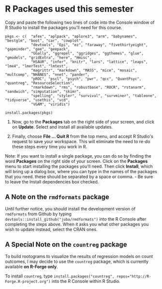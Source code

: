 # R Packages used this semester

Copy and paste the following two lines of code into the Console window of R Studio to install the packages you'll need for this course.

<!-- -->

    pkgs <- c(  "afex", "aplpack", "aplore3", "arm", "babynames", "bestglm", "boot", "car", "cowplot", 
                "devtools", "Epi", "ez", "faraway", "fivethirtyeight", "gapminder", "gee", "geepack", 
                "GGally", "ggrepel", "ggridges", "ggthemes", "glue", "gmodels", "gridExtra", "here", "Hmisc", 
                "HSAUR", "infer", "knitr", "lars", "lattice", "leaps", "lme4", "lmerTest", "lmtest", 
                "magrittr", "markdown", "MASS", "mice", "mosaic", "multcomp", "NHANES", "nnet", "pander", 
                "pROC", "pscl", "psych", "pwr", "qcc", "QuantPsyc", "quantreg", "ResourceSelection", 
                "rmarkdown", "rms", "robustbase", "ROCR", "rstanarm", "sandwich", "simputation", "skimr", 
                "spelling", "styler", "survival", "survminer", "tableone", "tidyverse", "usethis", "vcd", 
                "VGAM", "viridis")
                
    install.packages(pkgs)

1.  Now, go to the **Packages** tab on the right side of your screen, and click on **Update**. Select and install all available updates.

2.  Finally, choose **File ... Quit R** from the top menu, and accept R Studio's request to save your workspace. This will eliminate the need to re-do these steps every time you work in R.

Note: If you want to install a single package, you can do so by finding the word **Packages** on the right side of your screen. Click on the **Packages** menu to start installing the packages you'll need. Then click **Install**, which will bring up a dialog box, where you can type in the names of the packages that you need. these should be separated by a space or comma. - Be sure to leave the Install dependencies box checked.

## A Note on the `rmdformats` package

Until further notice, you should install the development version of `rmdformats` from Github by typing `devtools::install_github("juba/rmdformats")` into the R Console after completing the steps above. When it asks you what other packages you wish to update instead, select the CRAN ones.

## A Special Note on the `countreg` package

To build rootograms to visualize the results of regression models on count outcomes, I may decide to use the `countreg` package, which is currently available **on R-Forge only**. 

To install `countreg`, type `install.packages("countreg", repos="http://R-Forge.R-project.org")` into the R Console within R Studio.

